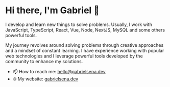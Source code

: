 # Hi there, I'm Gabriel 👋

I develop and learn new things to solve problems. Usually, I work with JavaScript, TypeScript, React, Vue, Node, NextJS, MySQL and some others powerful tools.

My journey revolves around solving problems through creative approaches and a mindset of constant learning. I have experience working with popular web technologies and I leverage powerful tools developed by the community to enhance my solutions.

- 📫 How to reach me: hello@gabrielsena.dev
- 🌐 My website: [gabrielsena.dev](https://www.gabrielsena.dev/)